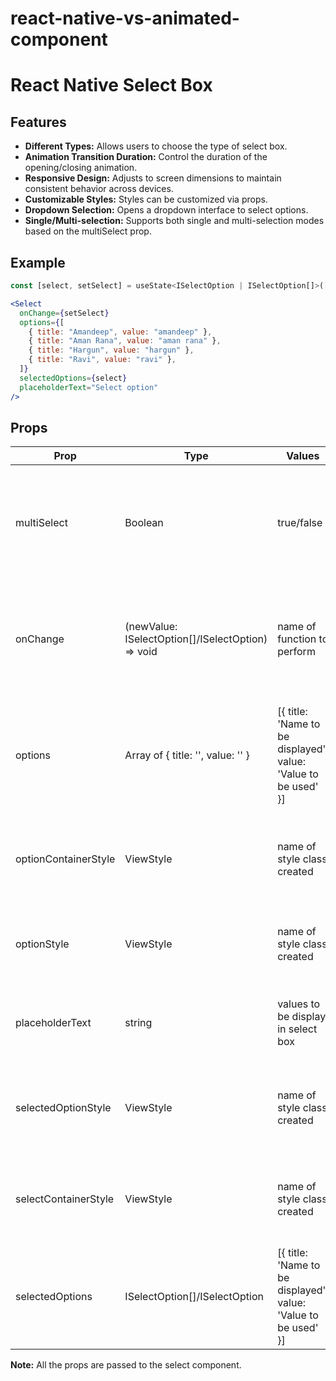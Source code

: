 # react-native-vs-animated-component

# React Native Select Box

## Features

- **Different Types:** Allows users to choose the type of select box.
- **Animation Transition Duration:** Control the duration of the opening/closing animation.
- **Responsive Design:** Adjusts to screen dimensions to maintain consistent behavior across devices.
- **Customizable Styles:** Styles can be customized via props.
- **Dropdown Selection:** Opens a dropdown interface to select options.
- **Single/Multi-selection:** Supports both single and multi-selection modes based on the multiSelect prop.

## Example

```jsx
const [select, setSelect] = useState<ISelectOption | ISelectOption[]>([])

<Select
  onChange={setSelect}
  options={[
    { title: "Amandeep", value: "amandeep" },
    { title: "Aman Rana", value: "aman rana" },
    { title: "Hargun", value: "hargun" },
    { title: "Ravi", value: "ravi" },
  ]}
  selectedOptions={select}
  placeholderText="Select option"
/>
```

## Props

| Prop                 | Type                                                | Values                                                         | Description                                                                                     |
| -------------------- | --------------------------------------------------- | -------------------------------------------------------------- | ----------------------------------------------------------------------------------------------- |
| multiSelect          | Boolean                                             | true/false                                                     | It is is an optional prop which dictates whether multiple selections is allowed or not.         |
| onChange             | (newValue: ISelectOption[]/ISelectOption) => void   | name of function to perform                                    | It is a required prop which dictates the function which will be called on clicking the options. |
| options              | Array of { title: '', value: '' }                   | [{ title: 'Name to be displayed', value: 'Value to be used' }] | It is an required prop which dictates an array containing titles and values for options.        |
| optionContainerStyle | ViewStyle                                           | name of style class created                                    | It is an optional prop which defines the styles of option container.                            |
| optionStyle          | ViewStyle                                           | name of style class created                                    | It is an optional prop which defines the styles of options.                                     |
| placeholderText      | string                                              | values to be display in select box                             | It is an optional prop which dictates the text of placeholder.                                  |
| selectedOptionStyle  | ViewStyle                                           | name of style class created                                    | It is an optional prop which defines the styles of selected option.                             |
| selectContainerStyle | ViewStyle                                           | name of style class created                                    | It is an optional prop which defines the styles of select container.                            |
| selectedOptions      | ISelectOption[]/ISelectOption                       | [{ title: 'Name to be displayed', value: 'Value to be used' }] | It is a required prop which dictates the selected options.                                      |

**Note:** All the props are passed to the select component.
